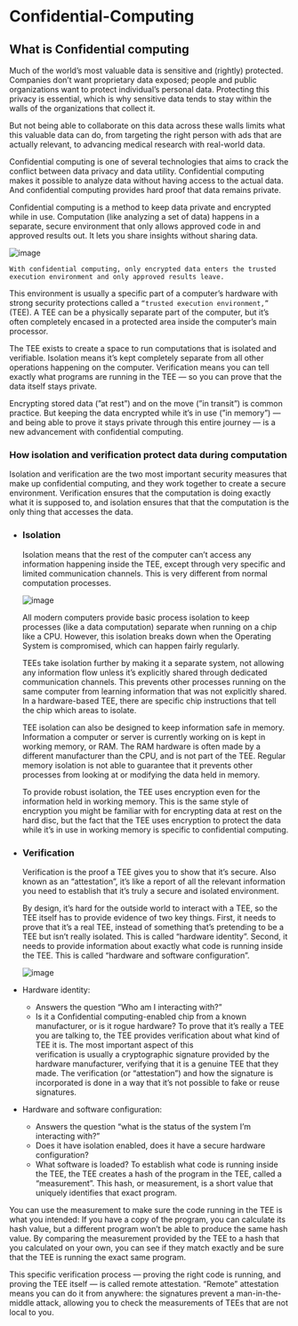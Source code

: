 # Confidential-Computing

## What is Confidential computing
Much of the world’s most valuable data is sensitive and (rightly) protected. Companies don’t want proprietary data exposed; people and public organizations want to protect individual’s personal data. Protecting this privacy is essential, which is why sensitive data tends to stay within the walls of the organizations that collect it.

But not being able to collaborate on this data across these walls limits what this valuable data can do, from targeting the right person with ads that are actually relevant, to advancing medical research with real-world data.

Confidential computing is one of several technologies that aims to crack the conflict between data privacy and data utility. Confidential computing makes it possible to analyze data without having access to the actual data. And confidential computing provides hard proof that data remains private.

Confidential computing is a method to keep data private and encrypted while in use. Computation (like analyzing a set of data) happens in a separate, secure environment that only allows approved code in and approved results out. It lets you share insights without sharing data.

![image](https://github.com/user-attachments/assets/dcf74251-0c03-4226-a9e7-67fb8cdea04e)

``` With confidential computing, only encrypted data enters the trusted execution environment and only approved results leave. ```

This environment is usually a specific part of a computer’s hardware with strong security protections called a ```“trusted execution environment,”``` (TEE). A TEE can be a physically separate part of the computer, but it’s often completely encased in a protected area inside the computer’s main processor.

The TEE exists to create a space to run computations that is isolated and verifiable. Isolation means it’s kept completely separate from all other operations happening on the computer. Verification means you can tell exactly what programs are running in the TEE — so you can prove that the data itself stays private.

Encrypting stored data (”at rest”) and on the move (”in transit”) is common practice. But keeping the data encrypted while it’s in use (”in memory”) — and being able to prove it stays private through this entire journey — is a new advancement with confidential computing.

### How isolation and verification protect data during computation
Isolation and verification are the two most important security measures that make up confidential computing, and they work together to create a secure environment. Verification ensures that the computation is doing exactly what it is supposed to, and isolation ensures that that the computation is the only thing that accesses the data.

  - ### Isolation
      Isolation means that the rest of the computer can’t access any information happening inside the TEE, except through very specific and limited communication       channels. This is very different from normal computation processes.

    ![image](https://github.com/user-attachments/assets/0f8040d5-d2f6-4cd8-9776-7569e0412095)

      All modern computers provide basic process isolation to keep processes (like a data computation) separate when running on a chip like a CPU. However, this        isolation breaks down when the Operating System is compromised, which can happen fairly regularly.
  
      TEEs take isolation further by making it a separate system, not allowing any information flow unless it’s explicitly shared through dedicated communication       channels. This prevents other processes running on the same computer from learning information that was not explicitly shared. In a hardware-based TEE,           there are specific chip instructions that tell the chip which areas to isolate.
  
      TEE isolation can also be designed to keep information safe in memory. Information a computer or server is currently working on is kept in working memory,        or RAM. The RAM hardware is often made by a different manufacturer than the CPU, and is not part of the TEE. Regular memory isolation is not able to              guarantee that it prevents other processes from looking at or modifying the data held in memory.
  
      To provide robust isolation, the TEE uses encryption even for the information held in working memory. This is the same style of encryption you might be           familiar with for encrypting data at rest on the hard disc, but the fact that the TEE uses encryption to protect the data while it’s in use in working            memory is specific to confidential computing.

  - ### Verification
      Verification is the proof a TEE gives you to show that it’s secure. Also known as an “attestation”, it’s like a report of all the relevant information you 
      need to establish that it’s truly a secure and isolated environment.
      
      By design, it’s hard for the outside world to interact with a TEE, so the TEE itself has to provide evidence of two key things. First, it needs to prove 
      that it’s a real TEE, instead of something that’s pretending to be a TEE but isn’t really isolated. This is called “hardware identity”. Second, it needs to 
      provide information about exactly what code is running inside the TEE. This is called “hardware and software configuration”.

    ![image](https://github.com/user-attachments/assets/b6fb46e4-68b7-4b4d-88c8-2f9fc93bf9bd)

   - Hardware identity:
      - Answers the question “Who am I interacting with?”
      - Is it a Confidential computing-enabled chip from a known manufacturer, or is it rogue hardware?
     To prove that it’s really a TEE you are talking to, the TEE provides verification about what kind of TEE it is. The most important aspect of this           
     verification is usually a cryptographic signature provided by the hardware manufacturer, verifying that it is a genuine TEE that they made. The verification 
     (or “attestation”) and how the signature is incorporated is done in a way that it’s not possible to fake or reuse signatures.

   - Hardware and software configuration:
      - Answers the question “what is the status of the system I’m interacting with?”
      - Does it have isolation enabled, does it have a secure hardware configuration?
      - What software is loaded?
    To establish what code is running inside the TEE, the TEE creates a hash of the program in the TEE, called a “measurement”. This hash, or measurement, is a short value that uniquely identifies that exact program.
    
   You can use the measurement to make sure the code running in the TEE is what you intended: If you have a copy of the program, you can calculate its hash value, but a different program won’t be able to produce the same hash value. By comparing the measurement provided by the TEE to a hash that you calculated on your own, you can see if they match exactly and be sure that the TEE is running the exact same program.
    
  This specific verification process — proving the right code is running, and proving the TEE itself — is called remote attestation. “Remote” attestation means you can do it from anywhere: the signatures prevent a man-in-the-middle attack, allowing you to check the measurements of TEEs that are not local to you.




  

